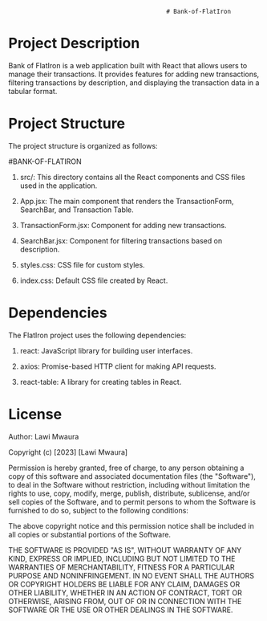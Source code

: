                                                 # Bank-of-FlatIron
# Project Description
Bank of FlatIron is a web application built with React that allows users to manage their transactions. It provides features for adding new transactions, filtering transactions by description, and displaying the transaction data in a tabular format.

# Project Structure
The project structure is organized as follows:

#BANK-OF-FLATIRON

1. src/: This directory contains all the React components and CSS files used in the application.

2. App.jsx: The main component that renders the TransactionForm, SearchBar, and Transaction Table.

3. TransactionForm.jsx: Component for adding new transactions.

4. SearchBar.jsx: Component for filtering transactions based on description.

5. styles.css: CSS file for custom styles.

6. index.css: Default CSS file created by React.

# Dependencies
The FlatIron project uses the following dependencies:

1. react: JavaScript library for building user interfaces.

2. axios: Promise-based HTTP client for making API requests.

3. react-table: A library for creating tables in React.

# License

Author: Lawi Mwaura

Copyright (c) [2023] [Lawi Mwaura]

Permission is hereby granted, free of charge, to any person obtaining a copy of this software and associated documentation files (the "Software"), to deal in the Software without restriction, including without limitation the rights to use, copy, modify, merge, publish, distribute, sublicense, and/or sell copies of the Software, and to permit persons to whom the Software is furnished to do so, subject to the following conditions:

The above copyright notice and this permission notice shall be included in all copies or substantial portions of the Software.

THE SOFTWARE IS PROVIDED "AS IS", WITHOUT WARRANTY OF ANY KIND, EXPRESS OR IMPLIED, INCLUDING BUT NOT LIMITED TO THE WARRANTIES OF MERCHANTABILITY, FITNESS FOR A PARTICULAR PURPOSE AND NONINFRINGEMENT. IN NO EVENT SHALL THE AUTHORS OR COPYRIGHT HOLDERS BE LIABLE FOR ANY CLAIM, DAMAGES OR OTHER LIABILITY, WHETHER IN AN ACTION OF CONTRACT, TORT OR OTHERWISE, ARISING FROM, OUT OF OR IN CONNECTION WITH THE SOFTWARE OR THE USE OR OTHER DEALINGS IN THE SOFTWARE.



